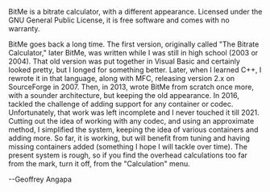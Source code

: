 BitMe is a bitrate calculator, with a different appearance. Licensed under the GNU General Public License, it is free software and comes with no warranty.

BitMe goes back a long time. The first version, originally called "The Bitrate Calculator," later BitMe, was written while I was still in high school (2003 or 2004). That old version was put together in Visual Basic and certainly looked pretty, but I longed for something better. Later, when I learned C++, I rewrote it in that language, along with MFC, releasing version 2.x on SourceForge in 2007. Then, in 2013, wrote BitMe from scratch once more, with a sounder architecture, but keeping the old appearance. In 2016, tackled the challenge of adding support for any container or codec. Unfortunately, that work was left incomplete and I never touched it till 2021. Cutting out the idea of working with any codec, and using an approximate method, I simplified the system, keeping the idea of various containers and adding more. So far, it is working, but will benefit from tuning and having missing containers added (something I hope I will tackle over time). The present system is rough, so if you find the overhead calculations too far from the mark, turn it off, from the "Calculation" menu.

--Geoffrey Angapa
